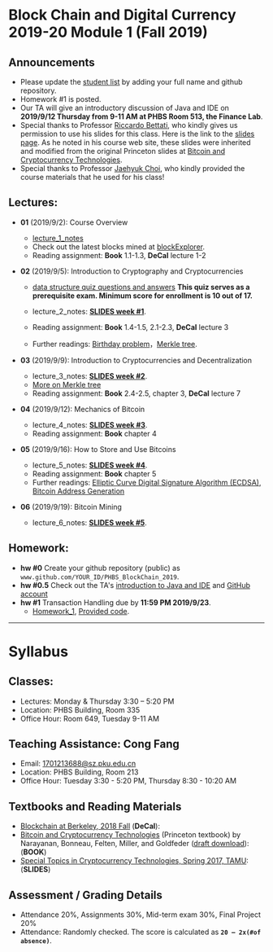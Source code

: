 # Block Chain and Digital Currency 2019-20 Module 1 (Fall 2019)

## Announcements
* Please update the [student list](./studentList.md) by adding your full name and github repository.
* Homework #1 is posted. 
* Our TA will give an introductory discussion of Java and IDE on __2019/9/12 Thursday from 9-11 AM at PHBS Room 513, the Finance Lab__. 
* Special thanks to Professor [Riccardo Bettati](http://faculty.cs.tamu.edu/bettati/), who kindly gives us permission to use his slides for this class. Here is the link to the [slides page](http://faculty.cs.tamu.edu/bettati/Courses/489CryptoCurrencies/2017A/Slides/slides_overview.html). As he noted in his course web site, these slides were inherited and modified from the original Princeton slides at [Bitcoin and Cryptocurrency Technologies](http://bitcoinbook.cs.princeton.edu/).
* Special thanks to Professor [Jaehyuk Choi](https://english.phbs.pku.edu.cn/content-627-81-1.html), who kindly provided the course materials that he used for his class!

## Lectures: 
* __01__ (2019/9/2): Course Overview
   * [lecture_1_notes](./lecture_1.pdf)
   * Check out the latest blocks mined at [blockExplorer](https://blockexplorer.com/blocks).
   * Reading assignment: __Book__ 1.1-1.3, __DeCal__ lecture 1-2
* __02__ (2019/9/5): Introduction to Cryptography and Cryptocurrencies
   * [data structure quiz questions and answers](./dataStructureQuiz.pdf) __This quiz serves as a prerequisite exam. Minimum score for enrollment is 10 out of 17.__
   
   * lecture_2_notes: [__SLIDES week #1__](http://faculty.cs.tamu.edu/bettati/Courses/489CryptoCurrencies/2017A/Slides/CryptoAndCryptoCurrencies.pdf).
   * Reading assignment: __Book__ 1.4-1.5, 2.1-2.3, __DeCal__ lecture 3
   * Further readings: [Birthday problem](https://en.wikipedia.org/wiki/Birthday_problem)，[Merkle tree](https://gist.github.com/chris-belcher/eb9abe417d74a7b5f20aabe6bff10de0). 

* __03__ (2019/9/9): Introduction to Cryptocurrencies and Decentralization
   * lecture_3_notes: [__SLIDES week #2__](http://faculty.cs.tamu.edu/bettati/Courses/489CryptoCurrencies/2017A/Slides/HowBitcoinAchievesDecentralization.pdf).
   * [More on Merkle tree](./moreOnMerkleTrees.pdf)
   * Reading assignment: __Book__ 2.4-2.5, chapter 3, __DeCal__ lecture 7

* __04__ (2019/9/12): Mechanics of Bitcoin
   * lecture_4_notes: [__SLIDES week #3__](http://faculty.cs.tamu.edu/bettati/Courses/489CryptoCurrencies/2017A/Slides/MechanicsOfBitcoin.pdf).
   * Reading assignment: __Book__ chapter 4

* __05__ (2019/9/16): How to Store and Use Bitcoins
   * lecture_5_notes: [__SLIDES week #4__](http://faculty.cs.tamu.edu/bettati/Courses/489CryptoCurrencies/2017A/Slides/HowToStoreAnduseBitcoins.pdf).
   * Reading assignment: __Book__ chapter 5
   * Further readings: [Elliptic Curve Digital Signature Algorithm (ECDSA)](https://en.wikipedia.org/wiki/Elliptic_Curve_Digital_Signature_Algorithm), [Bitcoin Address Generation](https://medium.com/coinmonks/how-to-generate-a-bitcoin-address-step-by-step-9d7fcbf1ad0b) 
   
* __06__ (2019/9/19): Bitcoin Mining
   * lecture_6_notes: [__SLIDES week #5__](http://faculty.cs.tamu.edu/bettati/Courses/489CryptoCurrencies/2017A/Slides/BitcoinMining.pdf).


   
## Homework:
* __hw #0__ Create your github repository (public) as `www.github.com/YOUR_ID/PHBS_BlockChain_2019`. 
* __hw #0.5__ Check out the TA's [introduction to Java and IDE](https://shimo.im/docs/hCDJTrk3RTD6jpgP/read) and [GitHub account](https://github.com/AndyBeHere/TA_blockchain) 
* __hw #1__ Transaction Handling due by **11:59 PM 2019/9/23**.
   * [Homework_1](./Homework_1/Homework_1.pdf), [Provided code](./Homework_1/Homework_1.rar).
***
# Syllabus

## Classes:
* Lectures: Monday & Thursday 3:30 – 5:20 PM
* Location: PHBS Building, Room 335
* Office Hour: Room 649, Tuesday 9-11 AM

## Teaching Assistance: Cong Fang
* Email: 1701213688@sz.pku.edu.cn
* Location: PHBS Building, Room 213
* Office Hour: Tuesday 3:30 - 5:20 PM, Thursday 8:30 - 10:20 AM

## Textbooks and Reading Materials
* [Blockchain at Berkeley, 2018 Fall](https://blockchain.berkeley.edu/courses/fall-2018-fundamentals-decal/) (__DeCal__): 
* [Bitcoin and Cryptocurrency Technologies](http://bitcoinbook.cs.princeton.edu/) (Princeton textbook) by Narayanan, Bonneau, Felten, Miller, and Goldfeder ([draft download](https://www.lopp.net/pdf/princeton_bitcoin_book.pdf)): (__BOOK__)
* [Special Topics in Cryptocurrency Technologies, Spring 2017, TAMU](http://faculty.cs.tamu.edu/bettati/Courses/489CryptoCurrencies/2017A/Slides/slides_overview.html): (__SLIDES__)

## Assessment / Grading Details
* Attendance 20%, Assignments 30%, Mid-term exam 30%, Final Project 20%
* Attendance: Randomly checked. The score is calculated as __`20 – 2x(#of absence)`__. 